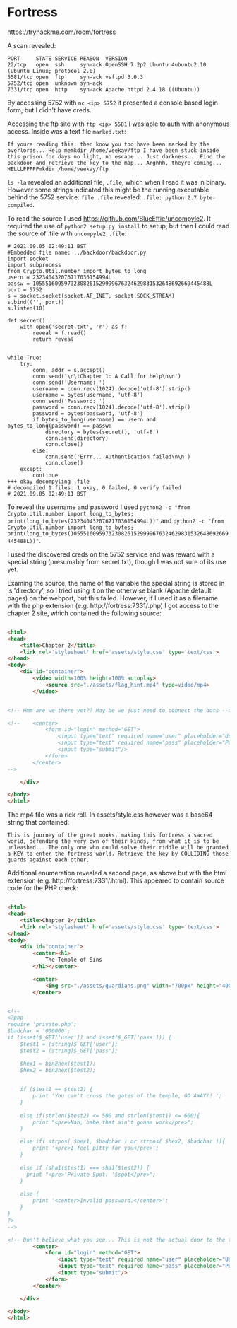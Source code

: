 # Fortress

https://tryhackme.com/room/fortress

A scan revealed:

```
PORT     STATE SERVICE REASON  VERSION
22/tcp   open  ssh     syn-ack OpenSSH 7.2p2 Ubuntu 4ubuntu2.10 (Ubuntu Linux; protocol 2.0)
5581/tcp open  ftp     syn-ack vsftpd 3.0.3
5752/tcp open  unknown syn-ack
7331/tcp open  http    syn-ack Apache httpd 2.4.18 ((Ubuntu))
```

By accessing 5752 with `nc <ip> 5752` it presented a console based login form, but I didn't have creds.

Accessing the ftp site with `ftp <ip> 5581` I was able to auth with anonymous access. Inside was a text file `marked.txt`:

```
If youre reading this, then know you too have been marked by the overlords... Help memkdir /home/veekay/ftp I have been stuck inside this prison for days no light, no escape... Just darkness... Find the backdoor and retrieve the key to the map... Arghhh, theyre coming... HELLLPPPPPmkdir /home/veekay/ftp
```

`ls -la` revealed an additional file, `.file`, which when I read it was in binary. However some strings indicated this might be the running executable behind the 5752 service. `file .file` revealed: `.file: python 2.7 byte-compiled`.

To read the source I used https://github.com/BlueEffie/uncompyle2. It required the use of `python2 setup.py install` to setup, but then I could read the source of .file with `uncompyle2 .file`:

```
# 2021.09.05 02:49:11 BST
#Embedded file name: ../backdoor/backdoor.py
import socket
import subprocess
from Crypto.Util.number import bytes_to_long
usern = 232340432076717036154994L
passw = 10555160959732308261529999676324629831532648692669445488L
port = 5752
s = socket.socket(socket.AF_INET, socket.SOCK_STREAM)
s.bind(('', port))
s.listen(10)

def secret():
    with open('secret.txt', 'r') as f:
        reveal = f.read()
        return reveal


while True:
    try:
        conn, addr = s.accept()
        conn.send('\n\tChapter 1: A Call for help\n\n')
        conn.send('Username: ')
        username = conn.recv(1024).decode('utf-8').strip()
        username = bytes(username, 'utf-8')
        conn.send('Password: ')
        password = conn.recv(1024).decode('utf-8').strip()
        password = bytes(password, 'utf-8')
        if bytes_to_long(username) == usern and bytes_to_long(password) == passw:
            directory = bytes(secret(), 'utf-8')
            conn.send(directory)
            conn.close()
        else:
            conn.send('Errr... Authentication failed\n\n')
            conn.close()
    except:
        continue
+++ okay decompyling .file
# decompiled 1 files: 1 okay, 0 failed, 0 verify failed
# 2021.09.05 02:49:11 BST
```

To reveal the username and password I used `python2 -c "from Crypto.Util.number import long_to_bytes; print(long_to_bytes(232340432076717036154994L))"` and `python2 -c "from Crypto.Util.number import long_to_bytes; print(long_to_bytes(10555160959732308261529999676324629831532648692669445488L))"`.

I used the discovered creds on the 5752 service and was reward with a special string (presumably from secret.txt), though I was not sure of its use yet.

Examing the source, the name of the variable the special string is stored in is 'directory', so I tried using it on the otherwise blank (Apache default pages) on the webport, but this failed. However, if I used it as a filename with the php extension (e.g. http://fortress:7331/<string>.php) I got access to the chapter 2 site, which contained the following source:
    
```html

<html>
<head>
	<title>Chapter 2</title>
	<link rel='stylesheet' href='assets/style.css' type='text/css'>
</head>
<body>
	<div id="container">
        <video width=100% height=100% autoplay>
            <source src="./assets/flag_hint.mp4" type=video/mp4>
        </video>


<!-- Hmm are we there yet?? May be we just need to connect the dots -->

<!--    <center>
			<form id="login" method="GET">
				<input type="text" required name="user" placeholder="Username"/><br/>
				<input type="text" required name="pass" placeholder="Password" /><br/>
				<input type="submit"/>
			</form>
		</center>
-->

    </div>

</body>
</html>    
```
    
The mp4 file was a rick roll. In assets/style.css however was a base64 string that contained:
    
```This is journey of the great monks, making this fortress a sacred world, defending the very own of their kinds, from what it is to be unleashed... The only one who could solve their riddle will be granted a KEY to enter the fortress world. Retrieve the key by COLLIDING those guards against each other.```
    
Additional enumeration revealed a second page, as above but with the html extension (e.g. http://fortress:7331/<string>.html). This appeared to contain source code for the PHP check:
	
```html

<html>
<head>
	<title>Chapter 2</title>
	<link rel='stylesheet' href='assets/style.css' type='text/css'>
</head>
<body>
	<div id="container">
        <center><h1>
        	The Temple of Sins
        </h1></center>

        <center>
            <img src="./assets/guardians.png" width="700px" height="400px">
        </center>


<!--
<?php
require 'private.php';
$badchar = '000000';
if (isset($_GET['user']) and isset($_GET['pass'])) {
    $test1 = (string)$_GET['user'];
    $test2 = (string)$_GET['pass'];

    $hex1 = bin2hex($test1);
    $hex2 = bin2hex($test2);
    

    if ($test1 == $test2) {
        print 'You can't cross the gates of the temple, GO AWAY!!.';
    } 
    
    else if(strlen($test2) <= 500 and strlen($test1) <= 600){
    	print "<pre>Nah, babe that ain't gonna work</pre>";
    }

    else if( strpos( $hex1, $badchar ) or strpos( $hex2, $badchar )){
    	print '<pre>I feel pitty for you</pre>';
    }
    
    else if (sha1($test1) === sha1($test2)) {
      print "<pre>'Private Spot: '$spot</pre>";
    } 
    
    else {
        print '<center>Invalid password.</center>';
    }
}
?>
-->

<!-- Don't believe what you see... This is not the actual door to the temple. -->
	    <center>
			<form id="login" method="GET">
				<input type="text" required name="user" placeholder="Username"/><br/>
				<input type="text" required name="pass" placeholder="Password" /><br/>
				<input type="submit"/>
			</form>
		</center>

    </div>

</body>
</html>
```
